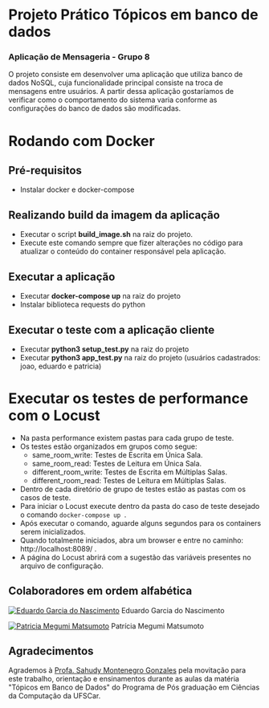# Projeto Prático Tópicos em banco de dados
### Aplicação de Mensageria - Grupo 8

O projeto consiste em desenvolver uma aplicação que utiliza banco de dados NoSQL, cuja funcionalidade principal consiste na troca de mensagens entre usuários. A partir dessa aplicação gostaríamos de verificar como o comportamento do sistema varia conforme as configurações do banco de dados são modificadas.

# Rodando com Docker

## Pré-requisitos

* Instalar docker e docker-compose

## Realizando build da imagem da aplicação

* Executar o script **build_image.sh** na raiz do projeto.
* Execute este comando sempre que fizer alterações no código para atualizar o conteúdo do container responsável pela aplicação.

## Executar a aplicação

* Executar **docker-compose up** na raiz do projeto
* Instalar biblioteca requests do python

## Executar o teste com a aplicação cliente

* Executar **python3 setup_test.py** na raiz do projeto
* Executar **python3 app_test.py** na raiz do projeto (usuários cadastrados: joao, eduardo e patricia)

# Executar os testes de performance com o Locust

* Na pasta performance existem pastas para cada grupo de teste.
* Os testes estão organizados em grupos como segue:
  * same_room_write: Testes de Escrita em Única Sala.
  * same_room_read: Testes de Leitura em Única Sala.
  * different_room_write: Testes de Escrita em Múltiplas Salas.
  * different_room_read: Testes de Leitura em Múltiplas Salas.
* Dentro de cada diretório de grupo de testes estão as pastas com os casos de teste.
* Para iniciar o Locust execute dentro da pasta do caso de teste desejado o comando ```docker-compose up ```.
* Após executar o comando, aguarde alguns segundos para os containers serem inicializados. 
* Quando totalmente iniciados, abra um browser e entre no caminho: http://localhost:8089/ .
* A página do Locust abrirá com a sugestão das variáveis presentes no arquivo de configuração.


## Colaboradores em ordem alfabética
[![Eduardo Garcia do Nascimento](https://media-exp1.licdn.com/dms/image/C4E03AQGEPa58IfFEQw/profile-displayphoto-shrink_200_200/0/1552925873680?e=1638403200&v=beta&t=GCfyuRq7bmpMsiPuvDohIKdq2wnSDvf9X9C9spHrJes)](http://github.com/egnascimento) Eduardo Garcia do Nascimento

[![Patricia Megumi Matsumoto](https://media-exp1.licdn.com/dms/image/C4E03AQEDdBhHOStfqg/profile-displayphoto-shrink_200_200/0/1517729285232?e=1638403200&v=beta&t=IqAPNnU0ZEd3hFRm3yCv9yRjwxRscl2dAKH9BHhLk98)](http://github.com/pmm182) Patrícia Megumi Matsumoto

## Agradecimentos
Agrademos à [Profa. Sahudy Montenegro Gonzales](https://www.linkedin.com/in/sahudy-montenegro-gonzalez/) pela movitação para este trabalho, orientação e ensinamentos durante as aulas da matéria "Tópicos em Banco de Dados" do Programa de Pós graduação em Ciências da Computação da UFSCar.
